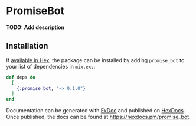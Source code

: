 # PromiseBot

**TODO: Add description**

## Installation

If [available in Hex](https://hex.pm/docs/publish), the package can be installed
by adding `promise_bot` to your list of dependencies in `mix.exs`:

```elixir
def deps do
  [
    {:promise_bot, "~> 0.1.0"}
  ]
end
```

Documentation can be generated with [ExDoc](https://github.com/elixir-lang/ex_doc)
and published on [HexDocs](https://hexdocs.pm). Once published, the docs can
be found at <https://hexdocs.pm/promise_bot>.


